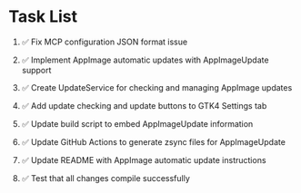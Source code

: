 # Task List

1. ✅ Fix MCP configuration JSON format issue

2. ✅ Implement AppImage automatic updates with AppImageUpdate support

3. ✅ Create UpdateService for checking and managing AppImage updates

4. ✅ Add update checking and update buttons to GTK4 Settings tab

5. ✅ Update build script to embed AppImageUpdate information

6. ✅ Update GitHub Actions to generate zsync files for AppImageUpdate

7. ✅ Update README with AppImage automatic update instructions

8. ✅ Test that all changes compile successfully


